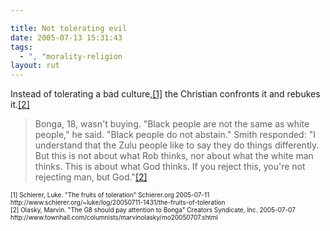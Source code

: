 ```yaml
---

title: Not tolerating evil
date: 2005-07-13 15:31:43
tags:
  - ", "morality-religion
layout: rut
---
```


<p>Instead of tolerating a bad culture,<a href="http://www.schierer.org/~luke/log/20050711-1431/the-fruits-of-toleration">[1]</a> the Christian confronts it and rebukes it.<a href="http://www.townhall.com/columnists/marvinolasky/mo20050707.shtml">[2]</a></p>  <blockquote>Bonga, 18, wasn't buying. "Black people are not the same as white people," he said. "Black people do not abstain." Smith responded: "I understand that the Zulu people like to say they do things differently. But this is not about what Rob thinks, nor about what the white man thinks. This is about what God thinks. If you reject this, you're not rejecting man, but God."<a href="http://www.townhall.com/columnists/marvinolasky/mo20050707.shtml">[2]</a></blockquote>  <font size="-2"> [1] Schierer, Luke.  "The fruits of toleration" Schierer.org 2005-07-11 http://www.schierer.org/~luke/log/20050711-1431/the-fruits-of-toleration <br  /> [2] Olasky, Marvin.  "The G8 should pay attention to Bonga" Creators Syndicate, Inc. 2005-07-07 http://www.townhall.com/columnists/marvinolasky/mo20050707.shtml </font>

